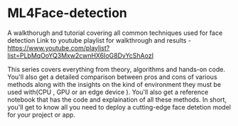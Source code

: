 # ML4Face-detection
A walkthorugh and tutorial covering all common techniques used for face detection
Link to youtube playlist for walkthrough and results - https://www.youtube.com/playlist?list=PLbMqOoYQ3Mxw2cwnHX6IoG8DvYcShAozI

This series covers everything from theory, algorithms and hands-on code. You'll also get a detailed comparison between pros and cons of various methods along with the insights on the kind
of environment they must be used with(CPU , GPU or an edge device ). You'll also get a reference notebook that has the code and explaination of all these methods. In short, you'll get to know all you need to deploy a
cutting-edge face detetion model for your project or app.
